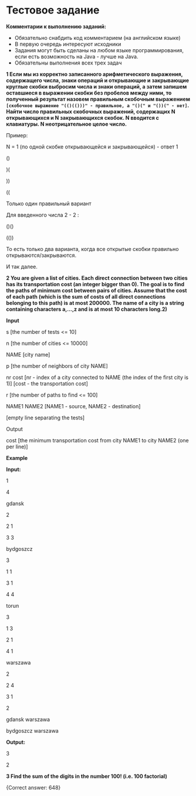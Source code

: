 # Тестовое задание

**Комментарии к выполнению заданий:**

+	Обязательно снабдить код комментарием (на английском языке)
+	В первую очередь интересуют исходники
+	Задания могут быть сделаны на любом языке программирования, если есть возможность на Java - лучше на Java.
+	Обязательны выполнения всех трех задач

**1 Если мы из корректно записанного арифметического выражения, содержащего 
числа, знаки операций и открывающие и закрывающие круглые скобки выбросим 
числа и знаки операций, а затем запишем оставшиеся в выражении скобки без 
пробелов между ними, то полученный результат назовем правильным скобочным 
выражением ``[скобочное выражение "(()(()))" - правильное, а "()(" и "())(" - нет]``.
Найти число правильных скобочных выражений, содержащих N открывающихся и N 
закрывающихся скобок. N вводится с клавиатуры. N неотрицательное целое число.**

Пример:

N =  1 (по одной скобке открывающейся и закрывающейся) - ответ 1

()

)(

))

((

Только один правильный вариант

Для введенного числа 2 - 2 :

()()

(())

То есть только два варианта, когда все открытые скобки правильно открываются/закрываются.

И так далее.


**2 You are given a list of cities. Each direct connection between two cities has its transportation cost (an integer bigger than 0). The goal is to find the paths of minimum cost between pairs of cities. Assume that the cost of each path (which is the sum of costs of all direct connections belonging to this path) is at most 200000. The name of a city is a string containing characters a,...,z and is at most 10 characters long.2)**




**Input**

s [the number of tests <= 10]

n [the number of cities <= 10000]

NAME [city name]

p [the number of neighbors of city NAME]

nr cost [nr - index of a city connected to NAME (the index of the first city is 1)]
           [cost - the transportation cost]
           
r [the number of paths to find <= 100]

NAME1 NAME2 [NAME1 - source, NAME2 - destination]

[empty line separating the tests]

Output

cost [the minimum transportation cost from city NAME1 to city NAME2 (one per line)]

**Example**

**Input:**

1

4

gdansk

2

2 1

3 3

bydgoszcz

3

1 1

3 1

4 4

torun

3

1 3

2 1

4 1

warszawa

2

2 4

3 1

2

gdansk warszawa

bydgoszcz warszawa

**Output:**

3

2

**3 Find the sum of the digits in the number 100! (i.e. 100 factorial)**

{Correct answer: 648}



